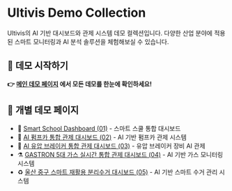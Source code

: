 # Ultivis Demo Collection

Ultivis의 AI 기반 대시보드와 관제 시스템 데모 컬렉션입니다. 다양한 산업 분야에 적용된 스마트 모니터링과 AI 분석 솔루션을 체험해보실 수 있습니다.

## 🚀 데모 시작하기

**👉 [메인 데모 페이지](https://ultivis-iot.github.io/demo/) 에서 모든 데모를 한눈에 확인하세요!**

## 🔗 개별 데모 페이지

- 🏫 [Smart School Dashboard (01)](https://ultivis-iot.github.io/demo/pages/01.html) - 스마트 스쿨 통합 대시보드
- 🔧 [AI 펌프카 통합 관제 대시보드 (02)](https://ultivis-iot.github.io/demo/pages/02.html) - AI 기반 펌프카 관제 시스템
- 🤖 [AI 유압 브레이커 통합 관제 대시보드 (03)](https://ultivis-iot.github.io/demo/pages/03.html) - 유압 브레이커 장비 AI 관제
- ⚗️ [GASTRON 5대 가스 실시간 통합 관제 대시보드 (04)](https://ultivis-iot.github.io/demo/pages/04.html) - AI 기반 가스 모니터링 시스템
- ♻️ [울산 중구 스마트 재활용 분리수거 대시보드 (05)](https://ultivis-iot.github.io/demo/pages/05.html) - AI 기반 스마트 수거 관리 시스템
